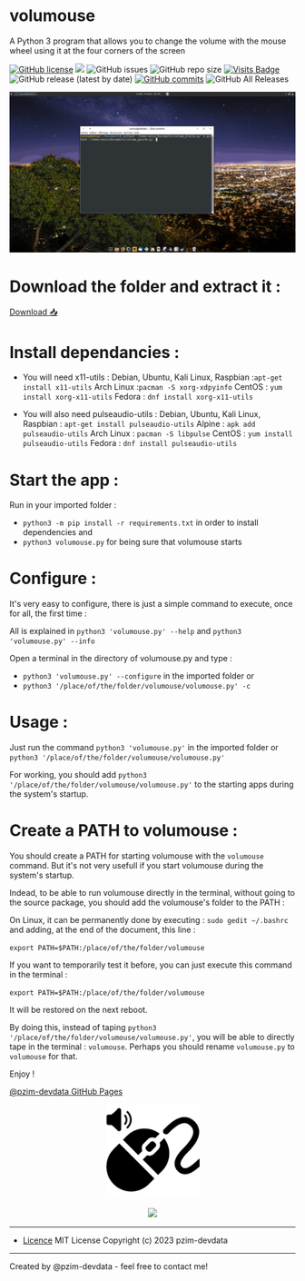 # volumouse
A Python 3 program that allows you to change the volume with the mouse wheel using it at the four corners of the screen


[![GitHub license](https://img.shields.io/github/license/pzim-devdata/volumouse?style=plastic)](https://github.com/pzim-devdata/volumouse/blob/main/LICENSE)    ![](https://img.shields.io/badge/Works%20with-Python%203-red?style=plastic)    ![GitHub issues](https://img.shields.io/github/issues/pzim-devdata/volumouse?style=plastic)    [](https://github.com/pzim-devdata/volumouse/issues)    ![GitHub repo size](https://img.shields.io/github/repo-size/pzim-devdata/volumouse?style=plastic)    [![Visits Badge](https://badges.strrl.dev/visits/pzim-devdata/volumouse)](https://badges.strrl.dev)    ![GitHub release (latest by date)](https://img.shields.io/github/v/release/pzim-devdata/volumouse?style=plastic)    [![GitHub commits](https://img.shields.io/github/commits-since/pzim-devdata/volumouse/v0.0.1.svg?style=plastic)](https://GitHub.com/pzim-devata/volumouse/commit/)    ![GitHub All Releases](https://img.shields.io/github/downloads/pzim-devdata/volumouse/total?style=plastic)  





![GifVolumouse.gif](GifVolumouse.gif)

# Download the folder and extract it : 

[Download :inbox_tray:](https://github.com/pzim-devdata/volumouse/releases/download/v0.0.1/volumouse.zip)

# Install dependancies :

- You will need x11-utils :
Debian, Ubuntu, Kali Linux, Raspbian :`apt-get install x11-utils`
Arch Linux :`pacman -S xorg-xdpyinfo`
CentOS : `yum install xorg-x11-utils`
Fedora : `dnf install xorg-x11-utils`

- You will also need pulseaudio-utils :
Debian, Ubuntu, Kali Linux, Raspbian : `apt-get install pulseaudio-utils`
Alpine : `apk add pulseaudio-utils`
Arch Linux : `pacman -S libpulse`
CentOS : `yum install pulseaudio-utils`
Fedora : `dnf install pulseaudio-utils`

# Start the app :

Run in your imported folder : 

- `python3 -m pip install -r requirements.txt` in order to install dependencies
and
- `python3 volumouse.py` for being sure that volumouse starts

# Configure :

It's very easy to configure, there is just a simple command to execute, once for all, the first time :

All is explained in `python3 'volumouse.py' --help` and `python3 'volumouse.py' --info`

Open a terminal in the directory of volumouse.py and type :

- `python3 'volumouse.py' --configure` in the imported folder 
or 
- `python3 '/place/of/the/folder/volumouse/volumouse.py' -c`



# Usage : 


Just run the command `python3 'volumouse.py'` in the imported folder or `python3 '/place/of/the/folder/volumouse/volumouse.py'`

For working, you should add `python3 '/place/of/the/folder/volumouse/volumouse.py'` to the starting apps during the system's startup.


# Create a PATH to volumouse :


You should create a PATH for starting volumouse with the `volumouse` command. But it's not very usefull if you start volumouse during the system's startup.


Indead, to be able to run volumouse directly in the terminal, without going to the source package, you should add the volumouse's folder to the PATH :

On Linux, it can be permanently done by executing : `sudo gedit ~/.bashrc` and adding, at the end of the document, this line :

`export PATH=$PATH:/place/of/the/folder/volumouse`



If you want to temporarily test it before, you can just execute this command in the terminal : 

`export PATH=$PATH:/place/of/the/folder/volumouse` 

It will be restored on the next reboot.



By doing this, instead of taping `python3 '/place/of/the/folder/volumouse/volumouse.py'`,
you will be able to directly tape in the terminal : `volumouse`. Perhaps you should rename `volumouse.py` to `volumouse` for that.



Enjoy !




[@pzim-devdata GitHub Pages](https://github.com/pzim-devdata/volumouse/issues)






<p align="center" width="100%">
    <img width="33%" src="https://github.com/pzim-devdata/volumouse/blob/main/icons/volumouse.png"> 
</p>





<p align="center" width="100%">
    <img width="33%" src="https://avatars.githubusercontent.com/u/52496172?v=4"> 
</p>

------------------------------------------------------------------

- [Licence](https://github.com/pzim-devdata/DATA-developer/raw/master/LICENSE)
MIT License Copyright (c) 2023 pzim-devdata

------------------------------------------------------------------

Created by @pzim-devdata - feel free to contact me!


